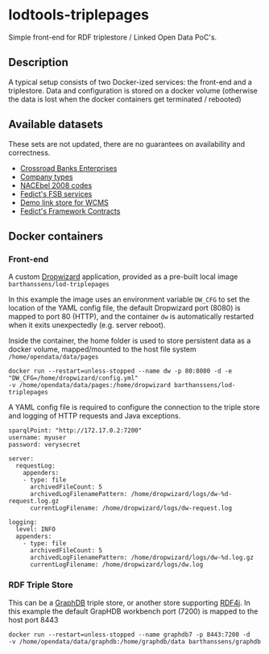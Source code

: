 # lodtools-triplepages

Simple front-end for RDF triplestore / Linked Open Data PoC's.

## Description

A typical setup consists of two Docker-ized services: the front-end and a triplestore.
Data and configuration is stored on a docker volume
(otherwise the data is lost when the docker containers get terminated / rebooted)

## Available datasets

These sets are not updated, there are no guarantees on availability and correctness.

  * [Crossroad Banks Enterprises](doc/CBE_NACEBEL.md)
  * [Company types](doc/CBE_NACEBEL.md)
  * [NACEbel 2008 codes](doc/CBE_NACEBEL.md)
  * [Fedict's FSB services](doc/FSB.md) 
  * [Demo link store for WCMS](doc/LINK.md)
  * [Fedict's Framework Contracts](doc/PROCUREMENT.md)



## Docker containers

### Front-end

A custom [Dropwizard](http://www.dropwizard.io/) application, provided as a pre-built local image `barthanssens/lod-triplepages`

In this example the image uses an environment variable `DW_CFG` to set the location of the YAML config file, the default Dropwizard port (8080) is mapped to port 80 (HTTP), and the container `dw` is automatically restarted when it exits unexpectedly (e.g. server reboot).

Inside the container, the home folder is used to store persistent data as a docker volume, mapped/mounted to the host file system `/home/opendata/data/pages`

```
docker run --restart=unless-stopped --name dw -p 80:8080 -d -e "DW_CFG=/home/dropwizard/config.yml" 
-v /home/opendata/data/pages:/home/dropwizard barthanssens/lod-triplepages
```

A YAML config file is required to configure the connection to the triple store and logging of HTTP requests and Java exceptions.

```
sparqlPoint: "http://172.17.0.2:7200"
username: myuser
password: verysecret

server:
  requestLog:
    appenders:
    - type: file
      archivedFileCount: 5
      archivedLogFilenamePattern: /home/dropwizard/logs/dw-%d-request.log.gz
      currentLogFilename: /home/dropwizard/logs/dw-request.log

logging:
  level: INFO
  appenders:
    - type: file
      archivedFileCount: 5
      archivedLogFilenamePattern: /home/dropwizard/logs/dw-%d.log.gz
      currentLogFilename: /home/dropwizard/logs/dw.log
```

### RDF Triple Store

This can be a [GraphDB](doc/GRAPHDB.md) triple store, or another store supporting [RDF4j](http://rdf4j.org/).
In this example the default GrapHDB workbench port (7200) is mapped to the host port 8443

```
docker run --restart=unless-stopped --name graphdb7 -p 8443:7200 -d 
-v /home/opendata/data/graphdb:/home/graphdb/data barthanssens/graphdb
```

